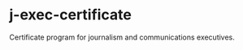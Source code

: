 j-exec-certificate
==================

Certificate program for journalism and communications executives.
